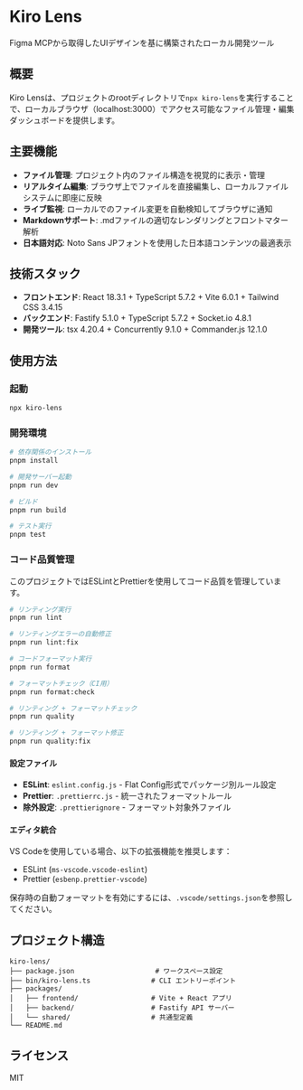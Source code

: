 # Kiro Lens

Figma MCPから取得したUIデザインを基に構築されたローカル開発ツール

## 概要

Kiro Lensは、プロジェクトのrootディレクトリで`npx kiro-lens`を実行することで、ローカルブラウザ（localhost:3000）でアクセス可能なファイル管理・編集ダッシュボードを提供します。

## 主要機能

- **ファイル管理**: プロジェクト内のファイル構造を視覚的に表示・管理
- **リアルタイム編集**: ブラウザ上でファイルを直接編集し、ローカルファイルシステムに即座に反映
- **ライブ監視**: ローカルでのファイル変更を自動検知してブラウザに通知
- **Markdownサポート**: .mdファイルの適切なレンダリングとフロントマター解析
- **日本語対応**: Noto Sans JPフォントを使用した日本語コンテンツの最適表示

## 技術スタック

- **フロントエンド**: React 18.3.1 + TypeScript 5.7.2 + Vite 6.0.1 + Tailwind CSS 3.4.15
- **バックエンド**: Fastify 5.1.0 + TypeScript 5.7.2 + Socket.io 4.8.1
- **開発ツール**: tsx 4.20.4 + Concurrently 9.1.0 + Commander.js 12.1.0

## 使用方法

### 起動

```bash
npx kiro-lens
```

### 開発環境

```bash
# 依存関係のインストール
pnpm install

# 開発サーバー起動
pnpm run dev

# ビルド
pnpm run build

# テスト実行
pnpm test
```

### コード品質管理

このプロジェクトではESLintとPrettierを使用してコード品質を管理しています。

```bash
# リンティング実行
pnpm run lint

# リンティングエラーの自動修正
pnpm run lint:fix

# コードフォーマット実行
pnpm run format

# フォーマットチェック（CI用）
pnpm run format:check

# リンティング + フォーマットチェック
pnpm run quality

# リンティング + フォーマット修正
pnpm run quality:fix
```

#### 設定ファイル

- **ESLint**: `eslint.config.js` - Flat Config形式でパッケージ別ルール設定
- **Prettier**: `.prettierrc.js` - 統一されたフォーマットルール
- **除外設定**: `.prettierignore` - フォーマット対象外ファイル

#### エディタ統合

VS Codeを使用している場合、以下の拡張機能を推奨します：

- ESLint (`ms-vscode.vscode-eslint`)
- Prettier (`esbenp.prettier-vscode`)

保存時の自動フォーマットを有効にするには、`.vscode/settings.json`を参照してください。

## プロジェクト構造

```
kiro-lens/
├── package.json                    # ワークスペース設定
├── bin/kiro-lens.ts               # CLI エントリーポイント
├── packages/
│   ├── frontend/                  # Vite + React アプリ
│   ├── backend/                   # Fastify API サーバー
│   └── shared/                    # 共通型定義
└── README.md
```

## ライセンス

MIT
